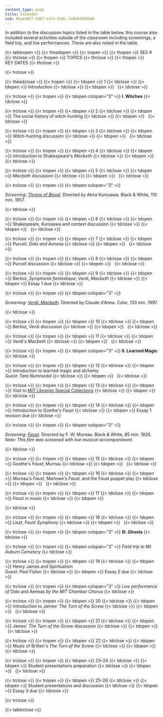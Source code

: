 ```yaml
---
content_type: page
title: Calendar
uid: 05aed817-0d07-e1fe-010c-2c6b9d0b9460
---
```


In addition to the discussion topics listed in the table below, this course also included several activities outside of the classroom including screenings, a field trip, and live performances. These are also noted in the table.

{{< tableopen >}}
{{< theadopen >}}
{{< tropen >}}
{{< thopen >}}
SES #
{{< thclose >}}
{{< thopen >}}
TOPICS
{{< thclose >}}
{{< thopen >}}
KEY DATES
{{< thclose >}}

{{< trclose >}}

{{< theadclose >}}
{{< tropen >}}
{{< tdopen >}}
1
{{< tdclose >}}
{{< tdopen >}}
Introduction
{{< tdclose >}}
{{< tdopen >}}
 
{{< tdclose >}}

{{< trclose >}}
{{< tropen >}}
{{< tdopen colspan="3" >}}
**I. Witches**
{{< tdclose >}}

{{< trclose >}}
{{< tropen >}}
{{< tdopen >}}
2
{{< tdclose >}}
{{< tdopen >}}
The social history of witch-hunting
{{< tdclose >}}
{{< tdopen >}}
 
{{< tdclose >}}

{{< trclose >}}
{{< tropen >}}
{{< tdopen >}}
3
{{< tdclose >}}
{{< tdopen >}}
Witch-hunting discussion
{{< tdclose >}}
{{< tdopen >}}
 
{{< tdclose >}}

{{< trclose >}}
{{< tropen >}}
{{< tdopen >}}
4
{{< tdclose >}}
{{< tdopen >}}
Introduction to Shakespeare's _Macbeth_
{{< tdclose >}}
{{< tdopen >}}
 
{{< tdclose >}}

{{< trclose >}}
{{< tropen >}}
{{< tdopen >}}
5
{{< tdclose >}}
{{< tdopen >}}
_Macbeth_ discussion
{{< tdclose >}}
{{< tdopen >}}
 
{{< tdclose >}}

{{< trclose >}}
{{< tropen >}}
{{< tdopen colspan="3" >}}


_Screening:_ [_Throne of Blood_](http://www.imdb.com/title/tt0050613/?ref_=fn_al_tt_1). Directed by Akira Kurosawa. Black & White, 110 min. 1957.


{{< tdclose >}}

{{< trclose >}}
{{< tropen >}}
{{< tdopen >}}
6
{{< tdclose >}}
{{< tdopen >}}
Shakespeare, Kurosawa and context discussion
{{< tdclose >}}
{{< tdopen >}}
 
{{< tdclose >}}

{{< trclose >}}
{{< tropen >}}
{{< tdopen >}}
7
{{< tdclose >}}
{{< tdopen >}}
Purcell, _Dido and Aeneas_
{{< tdclose >}}
{{< tdopen >}}
 
{{< tdclose >}}

{{< trclose >}}
{{< tropen >}}
{{< tdopen >}}
8
{{< tdclose >}}
{{< tdopen >}}
Purcell discussion
{{< tdclose >}}
{{< tdopen >}}
 
{{< tdclose >}}

{{< trclose >}}
{{< tropen >}}
{{< tdopen >}}
9
{{< tdclose >}}
{{< tdopen >}}
Berlioz, _Symphonie fantastique_; Verdi, _Macbeth_
{{< tdclose >}}
{{< tdopen >}}
Essay 1 due
{{< tdclose >}}

{{< trclose >}}
{{< tropen >}}
{{< tdopen colspan="3" >}}


_Screening:_ [_Verdi: Macbeth_](http://www.imdb.com/title/tt0093461/?ref_=fn_tt_tt_22). Directed by Claude d'Anna. Color, 133 min. 1997.


{{< tdclose >}}

{{< trclose >}}
{{< tropen >}}
{{< tdopen >}}
10
{{< tdclose >}}
{{< tdopen >}}
Berlioz, Verdi discussion
{{< tdclose >}}
{{< tdopen >}}
 
{{< tdclose >}}

{{< trclose >}}
{{< tropen >}}
{{< tdopen >}}
11
{{< tdclose >}}
{{< tdopen >}}
Verdi's _Macbeth_
{{< tdclose >}}
{{< tdopen >}}
 
{{< tdclose >}}

{{< trclose >}}
{{< tropen >}}
{{< tdopen colspan="3" >}}
**II. Learned Magic**
{{< tdclose >}}

{{< trclose >}}
{{< tropen >}}
{{< tdopen >}}
12
{{< tdclose >}}
{{< tdopen >}}
Introduction to learned magic and alchemy  
_Guest: Tara Nummedal_
{{< tdclose >}}
{{< tdopen >}}
 
{{< tdclose >}}

{{< trclose >}}
{{< tropen >}}
{{< tdopen >}}
13
{{< tdclose >}}
{{< tdopen >}}
Visit to [MIT Libraries Special Collections](http://libraries.mit.edu/collections/)
{{< tdclose >}}
{{< tdopen >}}
 
{{< tdclose >}}

{{< trclose >}}
{{< tropen >}}
{{< tdopen >}}
14
{{< tdclose >}}
{{< tdopen >}}
Introduction to Goethe's _Faust_
{{< tdclose >}}
{{< tdopen >}}
Essay 1 revision due
{{< tdclose >}}

{{< trclose >}}
{{< tropen >}}
{{< tdopen colspan="3" >}}


_Screening:_ [_Faust_](http://www.imdb.com/title/tt0016847/?ref_=fn_al_tt_7). Directed by F. W. Murnau. Black & White, 85 min. 1926.  
_Note: This film was screened with live musical accompaniment._


{{< tdclose >}}

{{< trclose >}}
{{< tropen >}}
{{< tdopen >}}
15
{{< tdclose >}}
{{< tdopen >}}
Goethe's _Faust_; Murnau
{{< tdclose >}}
{{< tdopen >}}
 
{{< tdclose >}}

{{< trclose >}}
{{< tropen >}}
{{< tdopen >}}
16
{{< tdclose >}}
{{< tdopen >}}
Murnau's _Faust_, Marlowe's _Faust_, and the Faust puppet play
{{< tdclose >}}
{{< tdopen >}}
 
{{< tdclose >}}

{{< trclose >}}
{{< tropen >}}
{{< tdopen >}}
17
{{< tdclose >}}
{{< tdopen >}}
_Faust_ in music
{{< tdclose >}}
{{< tdopen >}}



{{< tdclose >}}

{{< trclose >}}
{{< tropen >}}
{{< tdopen >}}
18
{{< tdclose >}}
{{< tdopen >}}
Liszt, _Faust Symphony_
{{< tdclose >}}
{{< tdopen >}}
 
{{< tdclose >}}

{{< trclose >}}
{{< tropen >}}
{{< tdopen colspan="3" >}}
**III. Ghosts**
{{< tdclose >}}

{{< trclose >}}
{{< tropen >}}
{{< tdopen colspan="3" >}}
_Field trip to Mt. Auburn Cemetery_
{{< tdclose >}}

{{< trclose >}}
{{< tropen >}}
{{< tdopen >}}
19
{{< tdclose >}}
{{< tdopen >}}
Henry James and Spiritualism  
_Guest: Paul Fisher_
{{< tdclose >}}
{{< tdopen >}}
Essay 2 due
{{< tdclose >}}

{{< trclose >}}
{{< tropen >}}
{{< tdopen colspan="3" >}}
_Live performance of_ Dido and Aeneas _by the MIT Chamber Chorus_
{{< tdclose >}}

{{< trclose >}}
{{< tropen >}}
{{< tdopen >}}
20
{{< tdclose >}}
{{< tdopen >}}
Introduction to James' _The Turn of the Screw_
{{< tdclose >}}
{{< tdopen >}}
 
{{< tdclose >}}

{{< trclose >}}
{{< tropen >}}
{{< tdopen >}}
21
{{< tdclose >}}
{{< tdopen >}}
James' _The Turn of the Screw_ discussion
{{< tdclose >}}
{{< tdopen >}}
 
{{< tdclose >}}

{{< trclose >}}
{{< tropen >}}
{{< tdopen >}}
22
{{< tdclose >}}
{{< tdopen >}}
Music of Britten's _The Turn of the Screw_
{{< tdclose >}}
{{< tdopen >}}
 
{{< tdclose >}}

{{< trclose >}}
{{< tropen >}}
{{< tdopen >}}
23–24
{{< tdclose >}}
{{< tdopen >}}
Student presentations preparation
{{< tdclose >}}
{{< tdopen >}}
 
{{< tdclose >}}

{{< trclose >}}
{{< tropen >}}
{{< tdopen >}}
25–26
{{< tdclose >}}
{{< tdopen >}}
Student presentations and discussion
{{< tdclose >}}
{{< tdopen >}}
Essay 3 due
{{< tdclose >}}

{{< trclose >}}

{{< tableclose >}}